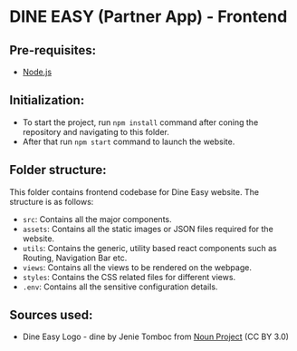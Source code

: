 # DINE EASY (Partner App) - Frontend

## Pre-requisites:

- [Node.js](https://nodejs.org/en)

## Initialization:

- To start the project, run `npm install` command after coning the repository and navigating to this folder.
- After that run `npm start` command to launch the website.

## Folder structure:

This folder contains frontend codebase for Dine Easy website. The structure is as follows:

- `src`: Contains all the major components.
- `assets`: Contains all the static images or JSON files required for the website.
- `utils`: Contains the generic, utility based react components such as Routing, Navigation Bar etc.
- `views`: Contains all the views to be rendered on the webpage.
- `styles`: Contains the CSS related files for different views.
- `.env`: Contains all the sensitive configuration details.

## Sources used:

- Dine Easy Logo - dine by Jenie Tomboc from <a href="https://thenounproject.com/browse/icons/term/dine/" target="_blank" title="dine Icons">Noun Project</a> (CC BY 3.0)
